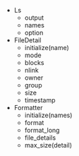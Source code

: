 - Ls
  - output
  - names
  - option
- FileDetail
  - initialize(name)
  - mode
  - blocks
  - nlink
  - owner
  - group
  - size
  - timestamp
- Formatter
  - initialize(names)
  - format
  - format_long
  - file_details
  - max_size(detail)
